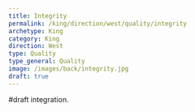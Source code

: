```yaml
---
title: Integrity
permalink: /king/direction/west/quality/integrity
archetype: King
category: King
direction: West
type: Quality
type_general: Quality
image: /images/back/integrity.jpg
draft: true
---
```

#draft integration.
